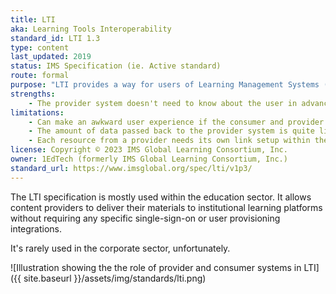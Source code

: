 ```yaml
---
title: LTI
aka: Learning Tools Interoperability
standard_id: LTI 1.3
type: content
last_updated: 2019
status: IMS Specification (ie. Active standard)
route: formal
purpose: "LTI provides a way for users of Learning Management Systems (LMS) or platforms to access remote tools and content."
strengths:
    - The provider system doesn't need to know about the user in advance
limitations:
    - Can make an awkward user experience if the consumer and provider systems' user interfaces are not well matched
    - The amount of data passed back to the provider system is quite limited
    - Each resource from a provider needs its own link setup within the consumer system
license: Copyright © 2023 IMS Global Learning Consortium, Inc.
owner: 1EdTech (formerly IMS Global Learning Consortium, Inc.)
standard_url: https://www.imsglobal.org/spec/lti/v1p3/
---
```

The LTI specification is mostly used within the education sector. It allows content providers to deliver their materials to institutional learning platforms without requiring any specific single-sign-on or user provisioning integrations.

It's rarely used in the corporate sector, unfortunately.

![Illustration showing the the role of provider and consumer systems in LTI]({{ site.baseurl }}/assets/img/standards/lti.png)